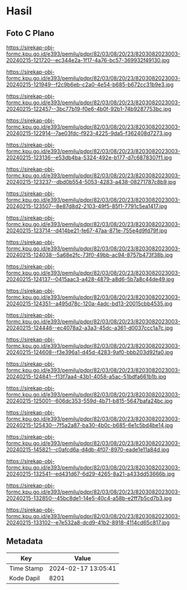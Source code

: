 # Hasil

## Foto C Plano

https://sirekap-obj-formc.kpu.go.id/e393/pemilu/pdpr/82/03/08/20/23/8203082023003-20240215-121720--ec344e2a-1f17-4a76-bc57-369932f49130.jpg

https://sirekap-obj-formc.kpu.go.id/e393/pemilu/pdpr/82/03/08/20/23/8203082023003-20240215-121949--f2c9b6eb-c2a0-4e54-b685-b672cc31b9e3.jpg

https://sirekap-obj-formc.kpu.go.id/e393/pemilu/pdpr/82/03/08/20/23/8203082023003-20240215-122457--3bc77b19-f0e6-4b0f-92b1-74b9287753bc.jpg

https://sirekap-obj-formc.kpu.go.id/e393/pemilu/pdpr/82/03/08/20/23/8203082023003-20240215-122914--7ae03fdc-f923-4225-9da5-f362408d7273.jpg

https://sirekap-obj-formc.kpu.go.id/e393/pemilu/pdpr/82/03/08/20/23/8203082023003-20240215-123136--e53db4ba-5324-492e-b177-d7c6878307f1.jpg

https://sirekap-obj-formc.kpu.go.id/e393/pemilu/pdpr/82/03/08/20/23/8203082023003-20240215-123237--dbd0b554-5053-4283-a438-08271787c8b9.jpg

https://sirekap-obj-formc.kpu.go.id/e393/pemilu/pdpr/82/03/08/20/23/8203082023003-20240215-123507--8e87d8d2-2103-49f5-85f1-7791c5ea1417.jpg

https://sirekap-obj-formc.kpu.go.id/e393/pemilu/pdpr/82/03/08/20/23/8203082023003-20240215-123714--d414be21-fe67-47aa-871e-755e4d9fd79f.jpg

https://sirekap-obj-formc.kpu.go.id/e393/pemilu/pdpr/82/03/08/20/23/8203082023003-20240215-124038--5a68e2fc-73f0-49bb-ac94-8757b473f38b.jpg

https://sirekap-obj-formc.kpu.go.id/e393/pemilu/pdpr/82/03/08/20/23/8203082023003-20240215-124137--0415aac3-a428-4879-a8d6-5b7a8c44de49.jpg

https://sirekap-obj-formc.kpu.go.id/e393/pemilu/pdpr/82/03/08/20/23/8203082023003-20240215-124351--a495d78c-120a-4adc-bd13-20015cbb4535.jpg

https://sirekap-obj-formc.kpu.go.id/e393/pemilu/pdpr/82/03/08/20/23/8203082023003-20240215-124446--ec4078a2-a3a3-45dc-a361-d0037ccc1a7c.jpg

https://sirekap-obj-formc.kpu.go.id/e393/pemilu/pdpr/82/03/08/20/23/8203082023003-20240215-124608--f3e396a1-d45d-4283-9af0-bbb203d92fa0.jpg

https://sirekap-obj-formc.kpu.go.id/e393/pemilu/pdpr/82/03/08/20/23/8203082023003-20240215-124841--f13f7aa4-43b1-4058-a5ac-51bdfa661b1b.jpg

https://sirekap-obj-formc.kpu.go.id/e393/pemilu/pdpr/82/03/08/20/23/8203082023003-20240215-125001--606dc353-559d-4b71-b815-5647bafa24bc.jpg

https://sirekap-obj-formc.kpu.go.id/e393/pemilu/pdpr/82/03/08/20/23/8203082023003-20240215-125430--7f5a2a87-ba30-4b0c-b685-6e1c5bd4be14.jpg

https://sirekap-obj-formc.kpu.go.id/e393/pemilu/pdpr/82/03/08/20/23/8203082023003-20240215-145821--c0afcd6a-d4db-4f07-8970-eade1e11a84d.jpg

https://sirekap-obj-formc.kpu.go.id/e393/pemilu/pdpr/82/03/08/20/23/8203082023003-20240215-132541--ed431d67-6d29-4265-8a21-a433dd53666b.jpg

https://sirekap-obj-formc.kpu.go.id/e393/pemilu/pdpr/82/03/08/20/23/8203082023003-20240215-132850--45bc8de1-14e5-40c4-a58b-e2ff7b5cd7b3.jpg

https://sirekap-obj-formc.kpu.go.id/e393/pemilu/pdpr/82/03/08/20/23/8203082023003-20240215-133102--e7e532a8-dcd9-41b2-8918-4114cd65c817.jpg


## Metadata

| Key        | Value               |
| ---------- | ------------------- |
| Time Stamp | 2024-02-17 13:05:41 |
| Kode Dapil | 8201                |



